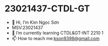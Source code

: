 # 23021437-CTDL-GT
- 👋 Hi, I’m Kim Ngọc Sơn
- MSV:23021437
- 🌱 I’m currently learning CTDL&GT-INT 2210 1
- 📫 How to reach me:kson9398@gmail.com


<!---
230-21437/230-21437 is a ✨ special ✨ repository because its `README.md` (this file) appears on your GitHub profile.
You can click the Preview link to take a look at your changes.
--->
